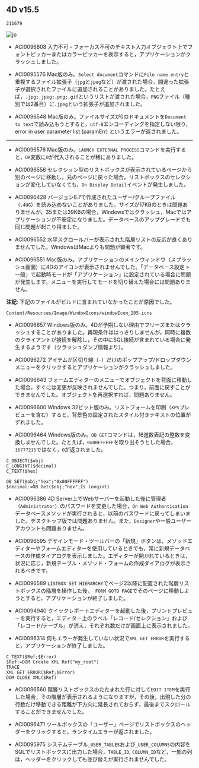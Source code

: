 ## 4D v15.5 

``211679``

![jp](https://cloud.githubusercontent.com/assets/10509075/16182979/016305e0-36e7-11e6-816b-2335cc6f0abb.png)

* ACI0096608 入力不可・フォーカス不可のテキスト入力オブジェクト上でフォントピッカーまたはカラーピッカーを表示すると，アプリケーションがクラッシュしました。

* ACI0095576 Mac版のみ。``Select document``コマンドに``File name entry``と重複するファイル拡張子（``jpg``と``jpeg``など）が渡された場合，間違った拡張子が選択されたファイルに追加されることがありました。たとえば，``.jpg;.jpeg;.png;.gif``というリストが渡された場合，``PNG``ファイル（種別では2番目）に``.jpeg``という拡張子が追加されました。

* ACI0096548 Mac版のみ。ファイルサイズが0のドキュメントを``Document to text``で読み込もうとすると，``utf-8``エンコーディングを指定しない限り，error in user parameter list (paramErr) というエラーが返されました。

---

* ACI0096576 Mac版のみ。``LAUNCH EXTERNAL PROCESS``コマンドを実行すると，``OK``変数に``0``が代入されることが稀にありました。

* ACI0096556 セレクション型のリストボックスが表示されているページから別のページに移動し，元のページに戻った場合，リストボックスのセレクションが変化していなくても，``On Display Detail``イベントが発生しました。

* ACI0096428 バージョン6.7で作成されたユーザー/グループファイル（``.4UG``）を読み込めないことがありました。サイズが17KBのときは問題ありませんが，35または39KBの場合，Windowsではクラッシュ，Macではアプリケーションが不安定になりました。データベースのアップグレードでも同じ問題が起こり得ました。

* ACI0096552 水平スクロールバーが表示された階層リストの反応が良くありませんでした。WindowsはMacよりも問題が顕著です。

* ACI0096551 Mac版のみ。アプリケーションのメインウィンドウ（スプラッシュ画面）に4Dのアイコンが表示されませんでした。「データベース設定 > 一般」で起動時モードが「アプリケーション」に設定されている場合に問題が発生します。メニューを実行してモードを切り替えた場合には問題ありません。

**注記**: 下記のファイルがビルドに含まれていなかったことが原因でした。

```
Content/Resources/Image/WindowIcons/windowIcon_205.icns
```

* ACI0096657 Windows版のみ。4Dが予期しない理由でフリーズまたはクラッシュすることがありました。再現条件ははっきりしませんが，同時に複数のクライアントが接続を解除し，その中にSQL接続が含まれている場合に発生するようです（クラッシュダンプ情報より）。

* ACI0096272 アイテムが区切り線（``-``）だけのポップアップ/ドロップダウンメニューをクリックするとアプリケーションがクラッシュしました。

* ACI0096643 フォームエディターのメニューでオブジェクトを背面に移動した場合，すぐには変更が反映されませんでした。つまり，前面に戻すことができませんでした。オブジェクトを再選択すれば，問題ありません。

* ACI0096600 Windows 32ビット版のみ。リストフォームを印刷（``XPS``プレビューを含む）すると，背景色の設定されたスタイル付きテキストの位置がずれました。

* ACI0096464 Windows版のみ。``OB GET``コマンドは，16進数表記の整数を変換しませんでした。たとえば，``0x00FFFFFF``を取り出そうとした場合，``16777215``ではなく，``0``が返されました。

```
C_OBJECT($obj)
C_LONGINT($decimal)
C_TEXT($hex)

OB SET($obj;"hex";"0x00FFFFFF")
$decimal:=OB Get($obj;"hex";Is longint) 
```

* ACI0096386 4D Server上でWebサーバーを起動した後に管理者（``Administrator``）のパスワードを変更した場合，``On Web Authentication``データベースメソッドが実行されると，以前のパスワードに戻ってしまいました。デスクトップ版では問題ありません。また，``Designer``や一般ユーザーアカウントも問題ありません。

* ACI0096595 デザインモード・ツールバーの「新規」ボタンは，メソッドエディターやフォームエディターを使用しているときでも，常に新規データベースの作成ダイアログを表示しました。エディターが開かれているときは，状況に応じ，新規テーブル・メソッド・フォームの作成ダイアログが表示されるべきです。

* ACI0096589 ``LISTBOX SET HIERARCHY``でページ2以降に配置された階層リストボックスの階層を操作した後，`` FORM GOTO PAGE``でそのページに移動しようとすると，アプリケーションが終了しました。

* ACI0094940 クイックレポートエディターを起動した後，プリントプレビューを実行すると，エディター上のラベル「レコード/セレクション」および「レコード/テーブル」が消え，それぞれ数だけが画面上に表示されました。

* ACI0096314 何もエラーが発生していない状況で``XML GET ERROR``を実行すると，アプリケーションが終了しました。

```
C_TEXT($Ref;$Error)
$Ref:=DOM Create XML Ref("my_root")
TRACE
XML GET ERROR($Ref;$Error)
DOM CLOSE XML($Ref)
```

* ACI0096560 階層リストボックスのたたまれた行に対して``EDIT ITEM``を実行した場合，その階層が表示されるようになりますが，その後，出現した分の行数だけ移動できる距離が下方向に延長されておらず，最後までスクロールすることができませんでした。

* ACI0096471 ツールボックスの「ユーザー」ページでリストボックスのヘッダーをクリックすると，ランタイムエラーが返されました。

* ACI0095975 システムテーブル``_USER_TABLES``および``_USER_COLUMNS``の内容をSQLでリストボックスに出力した場合，``TABLE_ID``, ``COLUMN_ID``など，一部の列は，ヘッダーをクリックしても並び替えが実行されませんでした。
